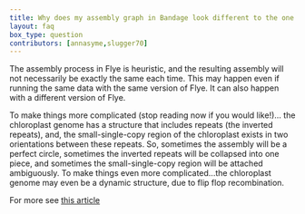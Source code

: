 ```yaml
---
title: Why does my assembly graph in Bandage look different to the one pictured in the tutorial?
layout: faq
box_type: question
contributors: [annasyme,slugger70]
---
```


The assembly process in Flye is heuristic, and the resulting assembly will not necessarily be exactly the same each time. This may happen even if running the same data with the same version of Flye. It can also happen with a different version of Flye.

To make things more complicated (stop reading now if you would like!)... the chloroplast genome has a structure that includes repeats (the inverted repeats), and, the small-single-copy region of the chloroplast exists in two orientations between these repeats. So, sometimes the assembly will be a perfect circle, sometimes the inverted repeats will be collapsed into one piece, and sometimes the small-single-copy region will be attached ambiguously.  To make things even more complicated...the chloroplast genome may even be a dynamic structure, due to flip flop recombination.

For more see [this article](https://academic.oup.com/gbe/article/11/12/3372/5637229)



